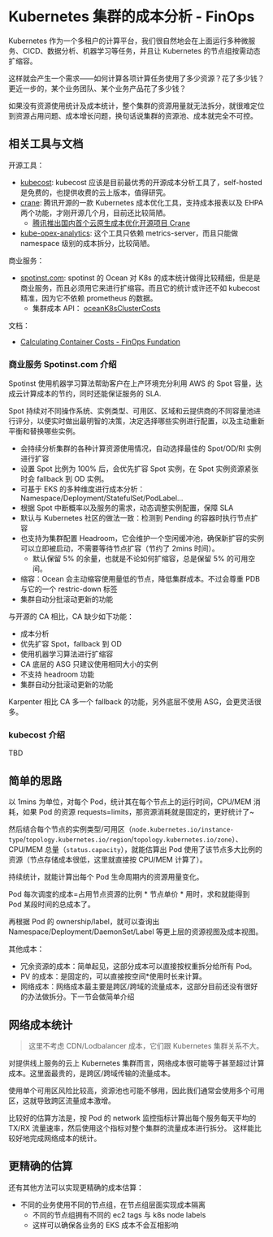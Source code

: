 # Kubernetes 集群的成本分析 - FinOps

Kubernetes 作为一个多租户的计算平台，我们很自然地会在上面运行多种微服务、CICD、数据分析、机器学习等任务，并且让 Kubernetes 的节点组按需动态扩缩容。

这样就会产生一个需求——如何计算各项计算任务使用了多少资源？花了多少钱？
更近一步的，某个业务团队、某个业务产品花了多少钱？

如果没有资源使用统计及成本统计，整个集群的资源用量就无法拆分，就很难定位到资源占用问题、成本增长问题，换句话说集群的资源池、成本就完全不可控。


## 相关工具与文档

开源工具：
- [kubecost](https://github.com/kubecost/cost-model): kubecost 应该是目前最优秀的开源成本分析工具了，self-hosted 是免费的，也提供收费的云上版本，值得研究。
- [crane](https://github.com/gocrane/crane): 腾讯开源的一款 Kubernetes 成本优化工具，支持成本报表以及 EHPA 两个功能，才刚开源几个月，目前还比较简陋。
  - [腾讯推出国内首个云原生成本优化开源项目 Crane](https://cloud.tencent.com/developer/article/1960014)
- [kube-opex-analytics](https://github.com/rchakode/kube-opex-analytics): 这个工具只依赖 metrics-server，而且只能做 namespace 级别的成本拆分，比较简陋。

商业服务：
- [spotinst.com](spotinst.com): spotinst 的 Ocean 对 K8s 的成本统计做得比较精细，但是是商业服务，而且必须用它来进行扩缩容。而且它的统计或许还不如 kubecost 精准，因为它不依赖 prometheus 的数据。
    - 集群成本 API： [oceanK8sClusterCosts](https://docs.spot.io/api/#operation/oceanK8sClusterCosts)


文档：

- [Calculating Container Costs - FinOps Fundation](https://www.finops.org/projects/calculating-container-costs/)

### 商业服务 Spotinst.com 介绍

Spotinst 使用机器学习算法帮助客户在上产环境充分利用 AWS 的 Spot 容量，达成云计算成本的节约，同时还能保证服务的 SLA.

Spot 持续对不同操作系统、实例类型、可用区、区域和云提供商的不同容量池进行评分，以便实时做出最明智的决策，决定选择哪些实例进行配置，以及主动重新平衡和替换哪些实例。

- 会持续分析集群的各种计算资源使用情况，自动选择最佳的 Spot/OD/RI 实例进行扩容
- 设置 Spot 比例为 100% 后，会优先扩容 Spot 实例，在 Spot 实例资源紧张时会 fallback 到 OD 实例。
- 可基于 EKS 的多种维度进行成本分析：Namespace/Deployment/StatefulSet/PodLabel...
- 根据 Spot 中断概率以及服务的需求，动态调整实例配置，保障 SLA
- 默认与 Kubernetes 社区的做法一致：检测到 Pending 的容器时执行节点扩容
- 也支持为集群配置 Headroom，它会维护一个空闲缓冲池，确保新扩容的实例可以立即被启动，不需要等待节点扩容（节约了 2mins 时间）。
  - 默认保留 5% 的余量，也就是不论如何扩缩容，总是保留 5% 的可用空间。
- 缩容：Ocean 会主动缩容使用量低的节点，降低集群成本。不过会尊重 PDB 与它的一个 restric-down 标签
- 集群自动分批滚动更新的功能

与开源的 CA 相比，CA 缺少如下功能：

- 成本分析
- 优先扩容 Spot，fallback 到 OD
- 使用机器学习算法进行扩缩容
- CA 底层的 ASG 只建议使用相同大小的实例
- 不支持 headroom 功能
- 集群自动分批滚动更新的功能

Karpenter 相比 CA 多一个 fallback 的功能，另外底层不使用 ASG，会更灵活很多。


### kubecost 介绍

TBD

## 简单的思路

以 1mins 为单位，对每个 Pod，统计其在每个节点上的运行时间，CPU/MEM 消耗，如果 Pod 的资源 requests=limits，那资源消耗就是固定的，更好统计了~

然后结合每个节点的实例类型/可用区（`node.kubernetes.io/instance-type`/`topology.kubernetes.io/region`/`topology.kubernetes.io/zone`）、CPU/MEM 总量（`status.capacity`），就能估算出 Pod 使用了该节点多大比例的资源（节点存储成本很低，这里就直接按 CPU/MEM 计算了）。

持续统计，就能计算出每个 Pod 生命周期内的资源用量变化。

Pod 每次调度的成本=占用节点资源的比例 * 节点单价 * 用时，求和就能得到 Pod 某段时间的总成本了。

再根据 Pod 的 ownership/label，就可以查询出 Namespace/Deployment/DaemonSet/Label 等更上层的资源视图及成本视图。


其他成本：
- 冗余资源的成本：简单起见，这部分成本可以直接按权重拆分给所有 Pod。
- PV 的成本：是固定的，可以直接按空间*使用时长来计算。
- 网络成本：网络成本最主要是跨区/跨域的流量成本，这部分目前还没有很好的办法做拆分。下一节会做简单介绍


## 网络成本统计

>这里不考虑 CDN/Lodbalancer 成本，它们跟 Kubernetes 集群关系不大。

对提供线上服务的云上 Kubernetes 集群而言，网络成本很可能等于甚至超过计算成本。这里面最贵的，是跨区/跨域传输的流量成本。

使用单个可用区风险比较高，资源池也可能不够用，因此我们通常会使用多个可用区，这就导致跨区流量成本激增。

比较好的估算方法是，按 Pod 的 network 监控指标计算出每个服务每天平均的 TX/RX 流量速率，然后使用这个指标对整个集群的流量成本进行拆分。
这样能比较好地完成网络成本的统计。


## 更精确的估算

还有其他方法可以实现更精确的成本估算：

- 不同的业务使用不同的节点组，在节点组层面实现成本隔离
  - 不同的节点组拥有不同的 ec2 tags 与 k8s node labels
  - 这样可以确保各业务的 EKS 成本不会互相影响

